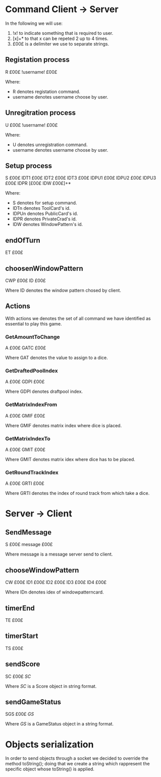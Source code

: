 # Command Client -> Server

In the following we will use:
1. !x! to indicate something that is required to user. 
2. [x]+* to that x can be repeted 2 up to 4 times.
3. £00£ is a delimiter we use to separate strings.
  
## Registation process

R £00£ !username! £00£

Where:
* R denotes registation command.
* username denotes username choose by user.

## Unregitration process

U £00£ !username! £00£
  
Where:
* U denotes unregistration command.
* username denotes username choose by user.

## Setup process

S £00£ IDT1 £00£ IDT2 £00£ IDT3 £00£ IDPU1 £00£ IDPU2 £00£ IDPU3 £00£ IDPR [£00£ IDW £00£]+*

Where:
* S denotes for setup command.
* IDTn denotes ToolCard's id.
* IDPUn denotes PublicCard's id. 
* IDPR denotes PrivateCrad's id.
* IDW denotes WindowPattern's id.

## endOfTurn

ET £00£

## choosenWindowPattern

CWP £00£ ID £00£

Where ID denotes the window pattern chosed by client.

## Actions

With actions we denotes the set of all command we have identified as essential to play this game.

### GetAmountToChange

A £00£ GATC £00£
 
Where GAT denotes the value to assign to a dice.
 
### GetDraftedPoolIndex

A £00£ GDPI £00£

Where GDPI denotes draftpool index.

### GetMatrixIndexFrom

A £00£ GMIF £00£

Where GMIF denotes matrix index where dice is placed.

### GetMatrixIndexTo

A £00£ GMIT £00£

Where GMIT denotes matrix idex where dice has to be placed.

### GetRoundTrackIndex

A £00£ GRTI £00£

Where GRTI denotes the index of round track from which take a dice.


# Server -> Client 

## SendMessage

S £00£ message £00£

Where message is a message server send to client.

## chooseWindowPattern

CW £00£ ID1 £00£ ID2 £00£ ID3 £00£ ID4 £00£

Where IDn denotes idex of windowpatterncard.

## timerEnd

TE £00£ 

## timerStart

TS £00£

## sendScore 

SC £00£ *SC*

Where *SC* is a Score object in string format.

## sendGameStatus

SGS £00£ *GS*

Where *GS* is a GameStatus object in a string format.

# Objects serialization

In order to send objects through a socket we decided to override the method toString(); doing that we create a string which rappresent the specific object whose toString() is applied.
